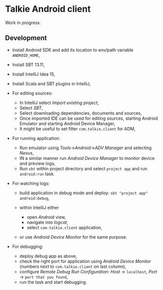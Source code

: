 # Talkie Android client

Work in progress.

## Development

  * Install Android SDK and add its location to env/path variable `ANDROID_HOME`,
  * Install SBT 13.11,
  * Install IntelliJ Idea 15,
  * Install Scala and SBT plugins in IntelliJ,
  * For editing sources:

    * In IntelliJ select *Import existing project*,
    * Select *SBT*,
    * Select downloading dependencies, documents and sources,
    * Once imported IDE can be used for editing sources, starting Android Emulator and starting Android Device Manager,
    * It might be useful to set filter `com.talkie.client` for ADM,

  * For running application:
 
    * Run emulator using *Tools*->*Android*->*ADV Manager* and selecting *Nexus*,
    * IN a similar manner run *Android Device Manager* to monitor device and preview logs,
    * Run `sbt` within project directory and select `project app` and run `android:run` task.

  * For watching logs:
 
    * build application in debug mode and deploy: `sbt "project app" android:debug`,
    * within IntelliJ either

      * open *Android* view,
      * navigate into *logcat*,
      * select `com.talkie.client` application,

    * or use *Android Device Monitor* for the same purpose.
    
  * For debugging:
 
    * deploy debug app as above,
    * check the right port for application using *Android Device Monitor* (numbers next to `com.talkie.client` on last
     column),
    * configure *Remote Debug* *Run Configuration*: *Host* -> `localhost`, *Port* -> `port that you found`,
    * run the task and start debugging. 
